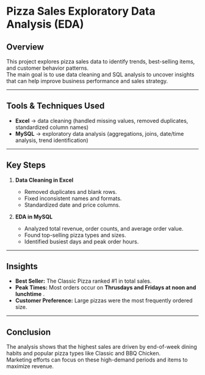 # Pizza Sales Exploratory Data Analysis (EDA)

## Overview
This project explores pizza sales data to identify trends, best-selling items, and customer behavior patterns.  
The main goal is to use data cleaning and SQL analysis to uncover insights that can help improve business performance and sales strategy.

---

## Tools & Techniques Used
- **Excel** → data cleaning (handled missing values, removed duplicates, standardized column names)
- **MySQL** → exploratory data analysis (aggregations, joins, date/time analysis, trend identification)

---

## Key Steps
1. **Data Cleaning in Excel**
   - Removed duplicates and blank rows.  
   - Fixed inconsistent names and formats.  
   - Standardized date and price columns.  

2. **EDA in MySQL**
   - Analyzed total revenue, order counts, and average order value.  
   - Found top-selling pizza types and sizes.  
   - Identified busiest days and peak order hours.  

---

## Insights
- **Best Seller:** The Classic Pizza ranked #1 in total sales.  
- **Peak Times:** Most orders occur on **Thrusdays and Fridays at noon and lunchtime** .
- **Customer Preference:** Large pizzas were the most frequently ordered size.    

---

## Conclusion
The analysis shows that the highest sales are driven by end-of-week dining habits and popular pizza types like Classic and BBQ Chicken.  
Marketing efforts can focus on these high-demand periods and items to maximize revenue.
